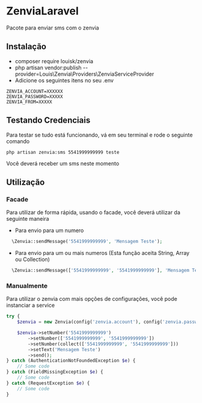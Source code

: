 # ZenviaLaravel

Pacote para enviar sms com o zenvia

## Instalação

- composer require louisk/zenvia
- php artisan vendor:publish --provider=Louis\Zenvia\Providers\ZenviaServiceProvider
- Adicione os seguintes itens no seu .env
```
ZENVIA_ACCOUNT=XXXXXX
ZENVIA_PASSWORD=XXXXX
ZENVIA_FROM=XXXXX
```

## Testando Credenciais
Para testar se tudo está funcionando, vá em seu terminal e rode o seguinte comando
```
php artisan zenvia:sms 5541999999999 teste
```
Você deverá receber um sms neste momento

## Utilização

### Facade
Para utilizar de forma rápida, usando o facade, você deverá utilizar da seguinte maneira
- Para envio para um numero
```php
  \Zenvia::sendMessage('5541999999999', 'Mensagem Teste');
```

- Para envio para um ou mais numeros (Esta função aceita String, Array ou Collection)
```php
  \Zenvia::sendMessage(['5541999999999', '5541999999999'], 'Mensagem Teste');
```

### Manualmente
Para utilizar o zenvia com mais opções de configurações, você pode instanciar a service

```php
try {
    $zenvia = new Zenvia(config('zenvia.account'), config('zenvia.password'));

    $zenvia->setNumber('5541999999999')
        ->setNumber(['5541999999999', '5541999999999'])
        ->setNumber(collect(['5541999999999', '5541999999999']))
        ->setText('Mensagem Teste')
        ->send();
} catch (AuthenticationNotFoundedException $e) {
    // Some code
} catch (FieldMissingException $e) {
    // Some code
} catch (RequestException $e) {
    // Some code
}
```



